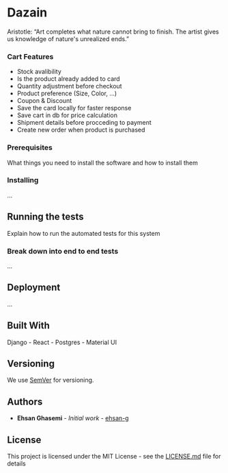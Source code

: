 # Dazain
Aristotle: “Art completes what nature cannot bring to finish. The artist gives us knowledge of nature's unrealized ends.”  

### Cart Features

* Stock avalibility
* Is the product already added to card  
* Quantity adjustment before checkout
* Product preference (Size, Color, ...)
* Coupon & Discount
* Save the card locally for faster response
* Save cart in db for price calculation
* Shipment details before procceding to payment
* Create new order when product is purchased


### Prerequisites

What things you need to install the software and how to install them


### Installing
...

## Running the tests

Explain how to run the automated tests for this system

### Break down into end to end tests

...

## Deployment

...


## Built With

Django - React - Postgres - Material UI


## Versioning

We use [SemVer](http://semver.org/) for versioning.

## Authors

* **Ehsan Ghasemi** - *Initial work* - [ehsan-g](https://github.com/ehsan-g)



## License

This project is licensed under the MIT License - see the [LICENSE.md](LICENSE.md) file for details


